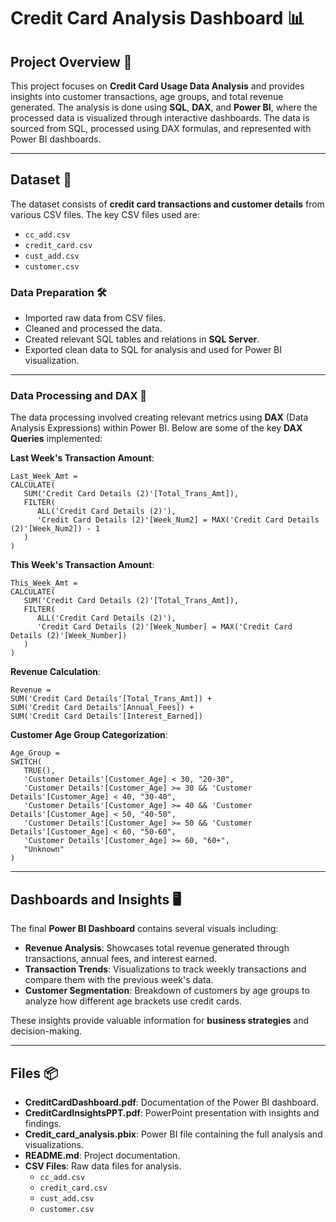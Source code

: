 # Credit Card Analysis Dashboard 📊

## Project Overview 🚀

This project focuses on **Credit Card Usage Data Analysis** and provides insights into customer transactions, age groups, and total revenue generated. The analysis is done using **SQL**, **DAX**, and **Power BI**, where the processed data is visualized through interactive dashboards. The data is sourced from SQL, processed using DAX formulas, and represented with Power BI dashboards.

--------------------------------------------------------------------------------------------------------------------------------------------------------------------------------------------------------------------


## Dataset 📁

The dataset consists of **credit card transactions and customer details** from various CSV files. The key CSV files used are:

- `cc_add.csv`
- `credit_card.csv`
- `cust_add.csv`
- `customer.csv`

### Data Preparation 🛠️

- Imported raw data from CSV files.
- Cleaned and processed the data.
- Created relevant SQL tables and relations in **SQL Server**.
- Exported clean data to SQL for analysis and used for Power BI visualization.

--------------------------------------------------------------------------------------------------------------------------------------------------------------------------------------------------------------------


### Data Processing and DAX 🧮

The data processing involved creating relevant metrics using **DAX** (Data Analysis Expressions) within Power BI. Below are some of the key **DAX Queries** implemented:


**Last Week's Transaction Amount**:
```
Last_Week_Amt = 
CALCULATE( 
   SUM('Credit Card Details (2)'[Total_Trans_Amt]), 
   FILTER( 
      ALL('Credit Card Details (2)'), 
      'Credit Card Details (2)'[Week_Num2] = MAX('Credit Card Details (2)'[Week_Num2]) - 1 
   ) 
)
```

**This Week's Transaction Amount**:
```
This_Week_Amt = 
CALCULATE( 
   SUM('Credit Card Details (2)'[Total_Trans_Amt]), 
   FILTER( 
      ALL('Credit Card Details (2)'), 
      'Credit Card Details (2)'[Week_Number] = MAX('Credit Card Details (2)'[Week_Number]) 
   ) 
)
```

**Revenue Calculation**:
```
Revenue = 
SUM('Credit Card Details'[Total_Trans_Amt]) + 
SUM('Credit Card Details'[Annual_Fees]) + 
SUM('Credit Card Details'[Interest_Earned])
```

**Customer Age Group Categorization**:
```
Age_Group = 
SWITCH( 
   TRUE(), 
   'Customer Details'[Customer_Age] < 30, "20-30", 
   'Customer Details'[Customer_Age] >= 30 && 'Customer Details'[Customer_Age] < 40, "30-40", 
   'Customer Details'[Customer_Age] >= 40 && 'Customer Details'[Customer_Age] < 50, "40-50", 
   'Customer Details'[Customer_Age] >= 50 && 'Customer Details'[Customer_Age] < 60, "50-60", 
   'Customer Details'[Customer_Age] >= 60, "60+", 
   "Unknown" 
)
```
--------------------------------------------------------------------------------------------------------------------------------------------------------------------------------------------------------------------


## Dashboards and Insights 🖥️

The final **Power BI Dashboard** contains several visuals including:


- **Revenue Analysis**: Showcases total revenue generated through transactions, annual fees, and interest earned.
- **Transaction Trends**: Visualizations to track weekly transactions and compare them with the previous week's data.
- **Customer Segmentation**: Breakdown of customers by age groups to analyze how different age brackets use credit cards.

These insights provide valuable information for **business strategies** and decision-making.

--------------------------------------------------------------------------------------------------------------------------------------------------------------------------------------------------------------------


## Files 📦

- **CreditCardDashboard.pdf**: Documentation of the Power BI dashboard.
- **CreditCardInsightsPPT.pdf**: PowerPoint presentation with insights and findings.
- **Credit_card_analysis.pbix**: Power BI file containing the full analysis and visualizations.
- **README.md**: Project documentation.
- **CSV Files**: Raw data files for analysis.
  - `cc_add.csv`
  - `credit_card.csv`
  - `cust_add.csv`
  - `customer.csv`

